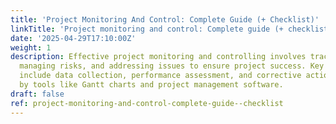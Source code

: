 ```yaml
---
title: 'Project Monitoring And Control: Complete Guide (+ Checklist)'
linkTitle: 'Project monitoring and control: Complete guide (+ checklist)'
date: '2025-04-29T17:10:00Z'
weight: 1
description: Effective project monitoring and controlling involves tracking progress,
  managing risks, and addressing issues to ensure project success. Key activities
  include data collection, performance assessment, and corrective actions, supported
  by tools like Gantt charts and project management software.
draft: false
ref: project-monitoring-and-control-complete-guide--checklist
---
```


